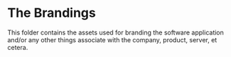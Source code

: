 # The Brandings

This folder contains the assets used for branding the software application and/or any other things associate with the company, product, server, et cetera.